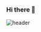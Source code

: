### Hi there 👋

![header](https://capsule-render.vercel.app/api?type=waving&color=gradient&height=120&animation=fadeIn&section=header&text=🎀welcome🎀&fontAlign=60)

